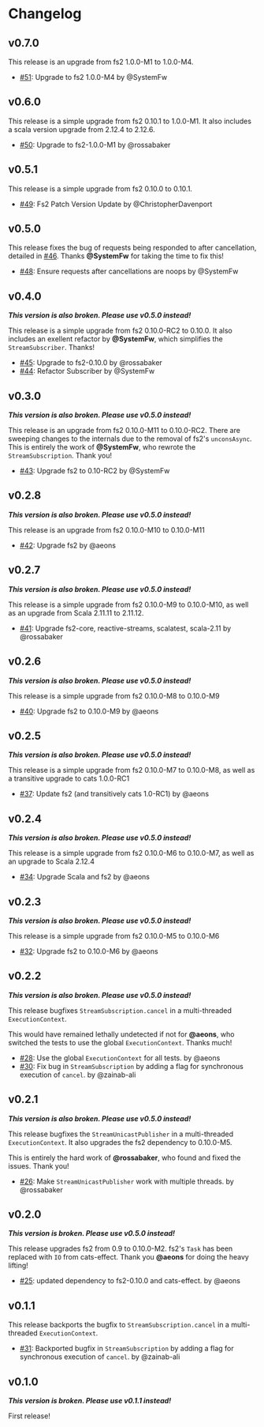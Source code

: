 # Changelog

## v0.7.0

This release is an upgrade from fs2 1.0.0-M1 to 1.0.0-M4.

* [#51](https://github.com/zainab-ali/fs2-reactive-streams/pull/51): Upgrade to fs2 1.0.0-M4 by @SystemFw

## v0.6.0

This release is a simple upgrade from fs2 0.10.1 to 1.0.0-M1.
It also includes a scala version upgrade from 2.12.4 to 2.12.6.

* [#50](https://github.com/zainab-ali/fs2-reactive-streams/pull/50): Upgrade to fs2-1.0.0-M1 by @rossabaker

## v0.5.1

This release is a simple upgrade from fs2 0.10.0 to 0.10.1.

* [#49](https://github.com/zainab-ali/fs2-reactive-streams/pull/49): Fs2 Patch Version Update by @ChristopherDavenport

## v0.5.0

This release fixes the bug of requests being responded to after cancellation, detailed in [#46](https://github.com/zainab-ali/fs2-reactive-streams/issues/46).  Thanks **@SystemFw** for taking the time to fix this!

* [#48](https://github.com/zainab-ali/fs2-reactive-streams/pull/48): Ensure requests after cancellations are noops by @SystemFw

## v0.4.0

**_This version is also broken.  Please use v0.5.0 instead!_**

This release is a simple upgrade from fs2 0.10.0-RC2 to 0.10.0.
It also includes an exellent refactor by **@SystemFw**, which simplifies the `StreamSubscriber`.  Thanks!

* [#45](https://github.com/zainab-ali/fs2-reactive-streams/pull/45): Upgrade to fs2-0.10.0 by @rossabaker
* [#44](https://github.com/zainab-ali/fs2-reactive-streams/pull/44): Refactor Subscriber by @SystemFw

## v0.3.0

**_This version is also broken.  Please use v0.5.0 instead!_**

This release is an upgrade from fs2 0.10.0-M11 to 0.10.0-RC2.
There are sweeping changes to the internals due to the removal of fs2's `unconsAsync`.  This is entirely the work of **@SystemFw**, who rewrote the `StreamSubscription`. Thank you!

* [#43](https://github.com/zainab-ali/fs2-reactive-streams/pull/43): Upgrade fs2 to 0.10-RC2 by @SystemFw

## v0.2.8

**_This version is also broken.  Please use v0.5.0 instead!_**

This release is an upgrade from fs2 0.10.0-M10 to 0.10.0-M11

* [#42](https://github.com/zainab-ali/fs2-reactive-streams/pull/42): Upgrade fs2 by @aeons

## v0.2.7

**_This version is also broken.  Please use v0.5.0 instead!_**

This release is a simple upgrade from fs2 0.10.0-M9 to 0.10.0-M10, as well as an upgrade from Scala 2.11.11 to 2.11.12.

* [#41](https://github.com/zainab-ali/fs2-reactive-streams/pull/41): Upgrade fs2-core, reactive-streams, scalatest, scala-2.11 by @rossabaker

## v0.2.6

**_This version is also broken.  Please use v0.5.0 instead!_**

This release is a simple upgrade from fs2 0.10.0-M8 to 0.10.0-M9

* [#40](https://github.com/zainab-ali/fs2-reactive-streams/pull/40): Upgrade fs2 to 0.10.0-M9 by @aeons


## v0.2.5

**_This version is also broken.  Please use v0.5.0 instead!_**

This release is a simple upgrade from fs2 0.10.0-M7 to 0.10.0-M8, as well as a transitive upgrade to cats 1.0.0-RC1

* [#37](https://github.com/zainab-ali/fs2-reactive-streams/pull/37): Update fs2 (and transitively cats 1.0-RC1) by @aeons

## v0.2.4

**_This version is also broken.  Please use v0.5.0 instead!_**

This release is a simple upgrade from fs2 0.10.0-M6 to 0.10.0-M7, as well as an upgrade to Scala 2.12.4

* [#34](https://github.com/zainab-ali/fs2-reactive-streams/pull/34): Upgrade Scala and fs2 by @aeons

## v0.2.3

**_This version is also broken.  Please use v0.5.0 instead!_**

This release is a simple upgrade from fs2 0.10.0-M5 to 0.10.0-M6

* [#32](https://github.com/zainab-ali/fs2-reactive-streams/pull/32): Upgrade fs2 to 0.10.0-M6 by @aeons

## v0.2.2

**_This version is also broken.  Please use v0.5.0 instead!_**

This release bugfixes `StreamSubscription.cancel` in a multi-threaded `ExecutionContext`.

This would have remained lethally undetected if not for **@aeons**, who switched the tests to use the global `ExecutionContext`.  Thanks much!

* [#28](https://github.com/zainab-ali/fs2-reactive-streams/pull/28): Use the global `ExecutionContext` for all tests.  by @aeons
* [#30](https://github.com/zainab-ali/fs2-reactive-streams/pull/30): Fix bug in `StreamSubscription` by adding a flag for synchronous execution of `cancel`.  by @zainab-ali

## v0.2.1

**_This version is also broken.  Please use v0.5.0 instead!_**

This release bugfixes the `StreamUnicastPublisher` in a multi-threaded `ExecutionContext`.  It also upgrades the fs2 dependency to 0.10.0-M5.

This is entirely the hard work of **@rossabaker**, who found and fixed the issues.  Thank you!

 * [#26](https://github.com/zainab-ali/fs2-reactive-streams/pull/26): Make `StreamUnicastPublisher` work with multiple threads. by @rossabaker

## v0.2.0

**_This version is broken.  Please use v0.5.0 instead!_**

This release upgrades fs2 from 0.9 to 0.10.0-M2.  fs2's `Task` has been replaced with `IO` from cats-effect.
Thank you **@aeons** for doing the heavy lifting!

 * [#25](https://github.com/zainab-ali/fs2-reactive-streams/pull/25): updated dependency to fs2-0.10.0 and cats-effect. by @aeons

## v0.1.1

This release backports the bugfix to `StreamSubscription.cancel` in a multi-threaded `ExecutionContext`.

* [#31](https://github.com/zainab-ali/fs2-reactive-streams/pull/31): Backported bugfix in `StreamSubscription` by adding a flag for synchronous execution of `cancel`.  by @zainab-ali


## v0.1.0

**_This version is broken.  Please use v0.1.1 instead!_**

First release!
